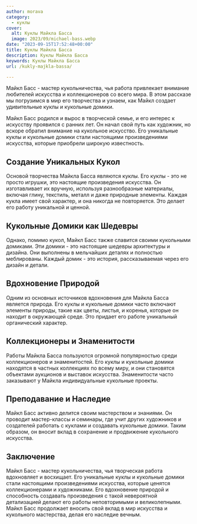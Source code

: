 ```yaml
---
author: morava
category:
  - куклы
cover:
  alt: Куклы Майкла Басса
  image: 2023/09/michael-bass.webp
date: "2023-09-15T17:52:48+00:00"
title: Куклы Майкла Басса
description: Куклы Майкла Басса
keywords: Куклы Майкла Басса
url: /kukly-majkla-bassa/

---
```

Майкл Басс \- мастер кукольничества, чья работа привлекает внимание любителей искусства и коллекционеров со всего мира. В этом рассказе мы погрузимся в мир его творчества и узнаем, как Майкл создает удивительные куклы и кукольные домики.

Майкл Басс родился и вырос в творческой семье, и его интерес к искусству проявился с ранних лет. Он начал свой путь как художник, но вскоре обратил внимание на кукольное искусство. Его уникальные куклы и кукольные домики стали настоящими произведениями искусства, которые приобрели широкую известность.

## **Создание Уникальных Кукол**

Основой творчества Майкла Басса являются куклы. Его куклы \- это не просто игрушки, это настоящие произведения искусства. Он изготавливает их вручную, используя разнообразные материалы, включая глину, текстиль, металл и даже природные элементы. Каждая кукла имеет свой характер, и она никогда не повторяется. Это делает его работу уникальной и ценной.

## **Кукольные Домики как Шедевры**

Однако, помимо кукол, Майкл Басс также славится своими кукольными домиками. Эти домики \- это настоящие шедевры архитектуры и дизайна. Они выполнены в мельчайших деталях и полностью меблированы. Каждый домик \- это история, рассказываемая через его дизайн и детали.

## **Вдохновение Природой**

Одним из основных источников вдохновения для Майкла Басса является природа. Его куклы и кукольные домики часто включают элементы природы, такие как цветы, листья, и коренья, которые он находит в окружающей среде. Это придает его работе уникальный органический характер.

## **Коллекционеры и Знаменитости**

Работы Майкла Басса пользуются огромной популярностью среди коллекционеров и знаменитостей. Его куклы и кукольные домики находятся в частных коллекциях по всему миру, и они становятся объектами аукционов и выставок искусства. Знаменитости часто заказывают у Майкла индивидуальные кукольные проекты.

## **Преподавание и Наследие**

Майкл Басс активно делится своим мастерством и знаниями. Он проводит мастер-классы и семинары, где учит других художников и создателей работать с куклами и создавать кукольные домики. Таким образом, он вносит вклад в сохранение и продвижение кукольного искусства.

## **Заключение**

Майкл Басс \- мастер кукольничества, чья творческая работа вдохновляет и восхищает. Его уникальные куклы и кукольные домики стали настоящими произведениями искусства, которые ценятся коллекционерами и художниками. Его вдохновение природой и способность создавать произведения с такой невероятной детализацией делают его работы неповторимыми и великолепными. Майкл Басс продолжает вносить свой вклад в мир искусства и кукольного мастерства, делая его наследие вечным.
